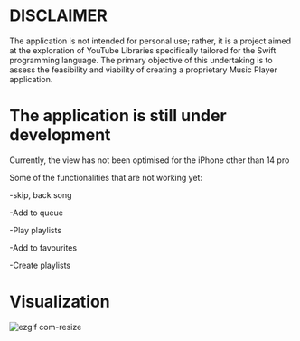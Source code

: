 # DISCLAIMER
The application is not intended for personal use; rather, it is a project aimed at the exploration of YouTube Libraries specifically tailored for the Swift programming language. The primary objective of this undertaking is to assess the feasibility and viability of creating a proprietary Music Player application.

# The application is still under development

Currently, the view has not been optimised for the iPhone other than 14 pro
 
Some of the functionalities that are not working yet:

-skip, back song

-Add to queue 

-Play playlists

-Add to favourites

-Create playlists

# Visualization

![ezgif com-resize](https://github.com/PopekD/MyStrain/assets/94826253/75c801ba-84a3-43cc-ad6d-8539771522b5)




